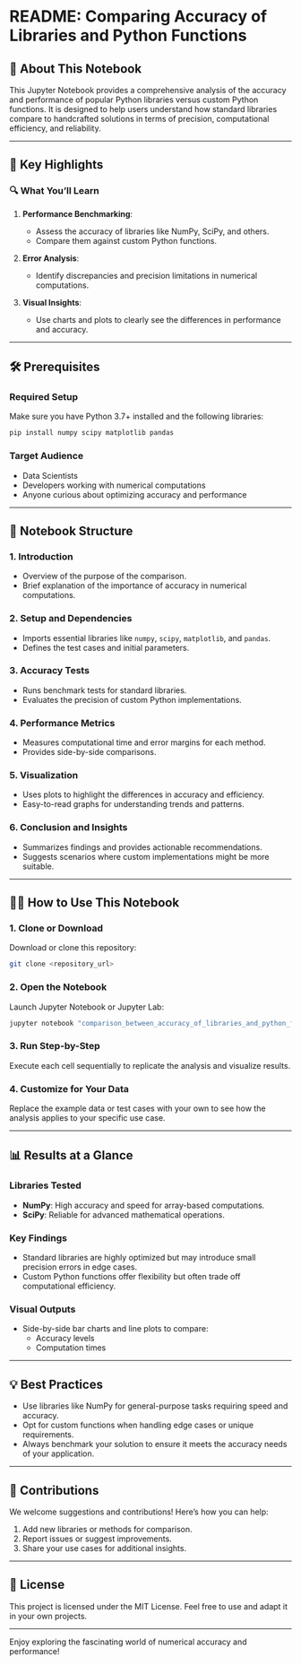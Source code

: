 # README: Comparing Accuracy of Libraries and Python Functions

## 📘 About This Notebook
This Jupyter Notebook provides a comprehensive analysis of the accuracy and performance of popular Python libraries versus custom Python functions. It is designed to help users understand how standard libraries compare to handcrafted solutions in terms of precision, computational efficiency, and reliability.

---

## 🚀 Key Highlights

### 🔍 What You’ll Learn
1. **Performance Benchmarking**:
   - Assess the accuracy of libraries like NumPy, SciPy, and others.
   - Compare them against custom Python functions.

2. **Error Analysis**:
   - Identify discrepancies and precision limitations in numerical computations.

3. **Visual Insights**:
   - Use charts and plots to clearly see the differences in performance and accuracy.

---

## 🛠️ Prerequisites

### Required Setup
Make sure you have Python 3.7+ installed and the following libraries:

```bash
pip install numpy scipy matplotlib pandas
```

### Target Audience
- Data Scientists
- Developers working with numerical computations
- Anyone curious about optimizing accuracy and performance

---

## 📂 Notebook Structure

### 1. **Introduction**
   - Overview of the purpose of the comparison.
   - Brief explanation of the importance of accuracy in numerical computations.

### 2. **Setup and Dependencies**
   - Imports essential libraries like `numpy`, `scipy`, `matplotlib`, and `pandas`.
   - Defines the test cases and initial parameters.

### 3. **Accuracy Tests**
   - Runs benchmark tests for standard libraries.
   - Evaluates the precision of custom Python implementations.

### 4. **Performance Metrics**
   - Measures computational time and error margins for each method.
   - Provides side-by-side comparisons.

### 5. **Visualization**
   - Uses plots to highlight the differences in accuracy and efficiency.
   - Easy-to-read graphs for understanding trends and patterns.

### 6. **Conclusion and Insights**
   - Summarizes findings and provides actionable recommendations.
   - Suggests scenarios where custom implementations might be more suitable.

---

## 🧑‍💻 How to Use This Notebook

### 1. Clone or Download
Download or clone this repository:
```bash
git clone <repository_url>
```

### 2. Open the Notebook
Launch Jupyter Notebook or Jupyter Lab:
```bash
jupyter notebook "comparison_between_accuracy_of_libraries_and_python_functions.ipynb"
```

### 3. Run Step-by-Step
Execute each cell sequentially to replicate the analysis and visualize results.

### 4. Customize for Your Data
Replace the example data or test cases with your own to see how the analysis applies to your specific use case.

---

## 📊 Results at a Glance

### Libraries Tested
- **NumPy**: High accuracy and speed for array-based computations.
- **SciPy**: Reliable for advanced mathematical operations.

### Key Findings
- Standard libraries are highly optimized but may introduce small precision errors in edge cases.
- Custom Python functions offer flexibility but often trade off computational efficiency.

### Visual Outputs
- Side-by-side bar charts and line plots to compare:
  - Accuracy levels
  - Computation times

---

## 💡 Best Practices
- Use libraries like NumPy for general-purpose tasks requiring speed and accuracy.
- Opt for custom functions when handling edge cases or unique requirements.
- Always benchmark your solution to ensure it meets the accuracy needs of your application.

---

## 🤝 Contributions
We welcome suggestions and contributions! Here’s how you can help:
1. Add new libraries or methods for comparison.
2. Report issues or suggest improvements.
3. Share your use cases for additional insights.

---

## 📜 License
This project is licensed under the MIT License. Feel free to use and adapt it in your own projects.

---

Enjoy exploring the fascinating world of numerical accuracy and performance!

